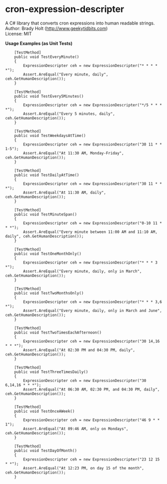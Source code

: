 # cron-expression-descripter
A C# library that converts cron expressions into human readable strings.  
Author: Brady Holt (http://www.geekytidbits.com)  
License: MIT

**Usage Examples (as Unit Tests)**  

		[TestMethod]
        public void TestEveryMinute()
        {
            ExpressionDescripter ceh = new ExpressionDescripter("* * * * *");
            Assert.AreEqual("Every minute, daily", ceh.GetHumanDescription());
        }

        [TestMethod]
        public void TestEvery5Minutes()
        {
            ExpressionDescripter ceh = new ExpressionDescripter("*/5 * * * *");
            Assert.AreEqual("Every 5 minutes, daily", ceh.GetHumanDescription());
        }

        [TestMethod]
        public void TestWeekdaysAtTime()
        {
            ExpressionDescripter ceh = new ExpressionDescripter("30 11 * * 1-5");
            Assert.AreEqual("At 11:30 AM, Monday-Friday", ceh.GetHumanDescription());
        }

        [TestMethod]
        public void TestDailyAtTime()
        {
            ExpressionDescripter ceh = new ExpressionDescripter("30 11 * * *");
            Assert.AreEqual("At 11:30 AM, daily", ceh.GetHumanDescription());
        }

        [TestMethod]
        public void TestMinuteSpan()
        {
            ExpressionDescripter ceh = new ExpressionDescripter("0-10 11 * * *");
            Assert.AreEqual("Every minute between 11:00 AM and 11:10 AM, daily", ceh.GetHumanDescription());
        }

        [TestMethod]
        public void TestOneMonthOnly()
        {
            ExpressionDescripter ceh = new ExpressionDescripter("* * * 3 *");
            Assert.AreEqual("Every minute, daily, only in March", ceh.GetHumanDescription());
        }

        [TestMethod]
        public void TestTwoMonthsOnly()
        {
            ExpressionDescripter ceh = new ExpressionDescripter("* * * 3,6 *");
            Assert.AreEqual("Every minute, daily, only in March and June", ceh.GetHumanDescription());
        }

        [TestMethod]
        public void TestTwoTimesEachAfternoon()
        {
            ExpressionDescripter ceh = new ExpressionDescripter("30 14,16 * * *");
            Assert.AreEqual("At 02:30 PM and 04:30 PM, daily", ceh.GetHumanDescription());
        }

        [TestMethod]
        public void TestThreeTimesDaily()
        {
            ExpressionDescripter ceh = new ExpressionDescripter("30 6,14,16 * * *");
            Assert.AreEqual("At 06:30 AM, 02:30 PM, and 04:30 PM, daily", ceh.GetHumanDescription());
        }

        [TestMethod]
        public void TestOnceAWeek()
        {
            ExpressionDescripter ceh = new ExpressionDescripter("46 9 * * 1");
            Assert.AreEqual("At 09:46 AM, only on Mondays", ceh.GetHumanDescription());
        }

        [TestMethod]
        public void TestDayOfMonth()
        {
            ExpressionDescripter ceh = new ExpressionDescripter("23 12 15 * *");
            Assert.AreEqual("At 12:23 PM, on day 15 of the month", ceh.GetHumanDescription());
        }
        